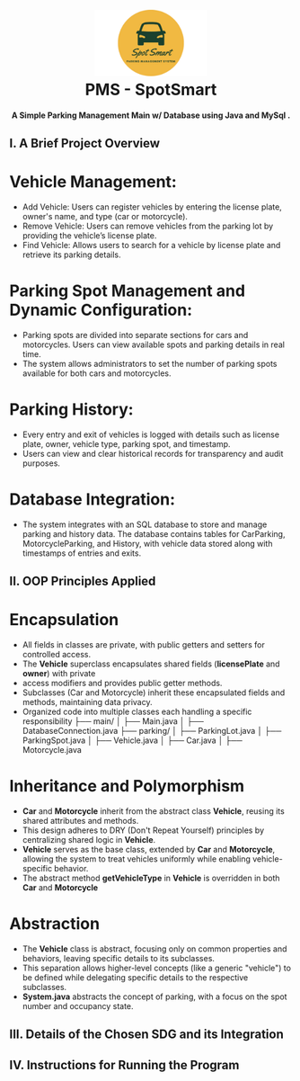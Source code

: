 
<h1 align="center">
  <br>
 <img src="https://github.com/ChesterCalog/PMS---SpotSmart/blob/main/images/pms_logo.png" alt="SpotSmart" width="200"></a>
  <br>
  PMS - SpotSmart
  <br>
</h1>

<h4 align="center">A Simple Parking Management Main w/ Database using Java and MySql </a>.</h4>

## I. A Brief Project Overview

# Vehicle Management:
 - Add Vehicle: Users can register vehicles by entering the license plate, owner's name, and 
   type (car or motorcycle).
 - Remove Vehicle: Users can remove vehicles from the parking lot by providing the vehicle’s 
   license plate.
 - Find Vehicle: Allows users to search for a vehicle by license plate and retrieve its parking 
   details.

# Parking Spot Management and Dynamic Configuration:
 - Parking spots are divided into separate sections for cars and motorcycles.
   Users can view available spots and parking details in real time.
 - The system allows administrators to set the number of parking spots available for both cars 
   and motorcycles.

# Parking History:
 - Every entry and exit of vehicles is logged with details such as license plate, owner, vehicle type, parking spot, and timestamp.
 - Users can view and clear historical records for transparency and audit purposes.

# Database Integration:
 - The system integrates with an SQL database to store and manage parking and history data.
The database contains tables for CarParking, MotorcycleParking, and History, with vehicle data stored along with timestamps of entries and exits.

## II. OOP Principles Applied
# Encapsulation
  - All fields in classes are private, with public getters and setters for controlled access.
  - The **Vehicle** superclass encapsulates shared fields (**licensePlate** and **owner**) with private     
  - access modifiers and provides public getter methods.
  - Subclasses (Car and Motorcycle) inherit these encapsulated fields and methods, maintaining      data privacy.
  - Organized code into multiple classes each handling a specific responsibility
├── main/
│   ├── Main.java
│   ├── DatabaseConnection.java
├── parking/
│   ├── ParkingLot.java
│   ├── ParkingSpot.java
│   ├── Vehicle.java
│   ├── Car.java
│   ├── Motorcycle.java

# Inheritance and Polymorphism
 - **Car** and **Motorcycle** inherit from the abstract class **Vehicle**, reusing its shared 
   attributes and methods.
 - This design adheres to DRY (Don't Repeat Yourself) principles by centralizing shared logic 
   in **Vehicle**.
 - **Vehicle** serves as the base class, extended by **Car** and **Motorcycle**, allowing the 
   system to treat vehicles uniformly while enabling vehicle-specific behavior.
 - The abstract method **getVehicleType** in **Vehicle** is overridden in both **Car** and 
   **Motorcycle**
   
# Abstraction
 - The **Vehicle** class is abstract, focusing only on common properties and behaviors, leaving 
   specific details to its subclasses.
 - This separation allows higher-level concepts (like a generic "vehicle") to be defined while 
   delegating specific details to the respective subclasses.
 - **System.java** abstracts the concept of parking, with a focus on the spot number and 
   occupancy state.

## III. Details of the Chosen SDG and its Integration

## IV. Instructions for Running the Program





